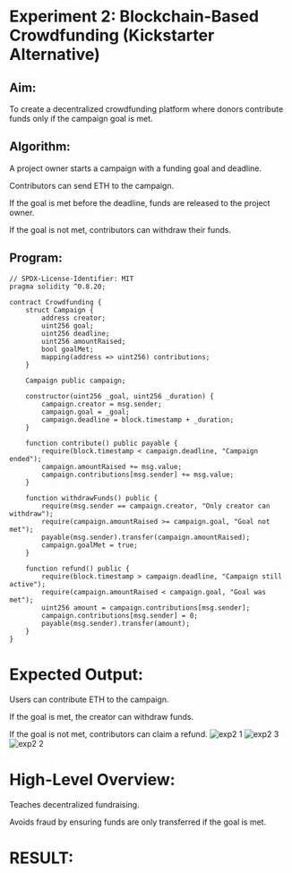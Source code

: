 # Experiment 2: Blockchain-Based Crowdfunding (Kickstarter Alternative)
## Aim:
To create a decentralized crowdfunding platform where donors contribute funds only if the campaign goal is met.

## Algorithm:
A project owner starts a campaign with a funding goal and deadline.


Contributors can send ETH to the campaign.


If the goal is met before the deadline, funds are released to the project owner.


If the goal is not met, contributors can withdraw their funds.


## Program:
```
// SPDX-License-Identifier: MIT
pragma solidity ^0.8.20;

contract Crowdfunding {
    struct Campaign {
        address creator;
        uint256 goal;
        uint256 deadline;
        uint256 amountRaised;
        bool goalMet;
        mapping(address => uint256) contributions;
    }

    Campaign public campaign;

    constructor(uint256 _goal, uint256 _duration) {
        campaign.creator = msg.sender;
        campaign.goal = _goal;
        campaign.deadline = block.timestamp + _duration;
    }

    function contribute() public payable {
        require(block.timestamp < campaign.deadline, "Campaign ended");
        campaign.amountRaised += msg.value;
        campaign.contributions[msg.sender] += msg.value;
    }

    function withdrawFunds() public {
        require(msg.sender == campaign.creator, "Only creator can withdraw");
        require(campaign.amountRaised >= campaign.goal, "Goal not met");
        payable(msg.sender).transfer(campaign.amountRaised);
        campaign.goalMet = true;
    }

    function refund() public {
        require(block.timestamp > campaign.deadline, "Campaign still active");
        require(campaign.amountRaised < campaign.goal, "Goal was met");
        uint256 amount = campaign.contributions[msg.sender];
        campaign.contributions[msg.sender] = 0;
        payable(msg.sender).transfer(amount);
    }
}
```
# Expected Output:
Users can contribute ETH to the campaign.


If the goal is met, the creator can withdraw funds.


If the goal is not met, contributors can claim a refund.
![exp2 1](https://github.com/user-attachments/assets/1ab56bd1-9a5a-4b9f-a2c9-59c803bf871d)
![exp2 3](https://github.com/user-attachments/assets/64372a50-2eeb-4670-9290-0d595f9bbe0e)
![exp2 2](https://github.com/user-attachments/assets/bb70a52d-bfcc-43e5-9c62-764d8bca01f5)


# High-Level Overview:
Teaches decentralized fundraising.


Avoids fraud by ensuring funds are only transferred if the goal is met.

# RESULT: 
